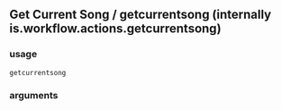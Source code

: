
## Get Current Song / getcurrentsong (internally is.workflow.actions.getcurrentsong)

### usage
`getcurrentsong `

### arguments


